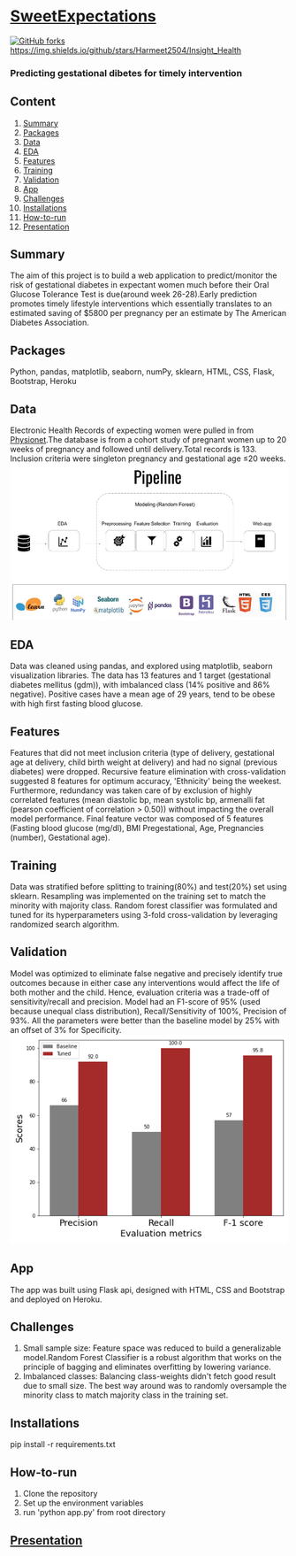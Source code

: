 
# [SweetExpectations](https://sweet-expectations.herokuapp.com/) 
[![GitHub forks](https://img.shields.io/github/forks/Harmeet2504/Insight_Health?style=for-the-badge)](https://github.com/Harmeet2504/Insight_Health/network)
https://img.shields.io/github/stars/Harmeet2504/Insight_Health
### Predicting gestational dibetes for timely intervention 

## Content
1. [Summary](#Summary)
1. [Packages](#Packages)
1. [Data](#Data)
1. [EDA](#EDA)
1. [Features](#Features)
1. [Training](#Training)
1. [Validation](#Validation)
1. [App](#App)
1. [Challenges](#Challenges)
1. [Installations](#Installations)
1. [How-to-run](#How-to-run)
1. [Presentation](#Presentation)

## Summary
The aim of this project is to build a web application to predict/monitor the risk of gestational diabetes in expectant women much before their Oral Glucose Tolerance Test is due(around week 26-28).Early prediction promotes timely lifestyle interventions which essentially translates to an estimated saving of $5800 per pregnancy per an estimate by The American Diabetes Association.

## Packages
Python, pandas, matplotlib, seaborn, numPy, sklearn, HTML, CSS, Flask, Bootstrap, Heroku

## Data
Electronic Health Records of expecting women were pulled in from [Physionet](https://www.physionet.org/content/maternal-visceral-adipose/1.0.0/).The database is from a cohort study of pregnant women up to 20 weeks of pregnancy and followed until delivery.Total records is 133. Inclusion criteria were singleton pregnancy and gestational age ≤20 weeks.
        ![Pipeline](https://github.com/Harmeet2504/Insight_Health/blob/master/reports/figures/pipeline.jpg)
## EDA
Data was cleaned using pandas, and explored using matplotlib, seaborn visualization libraries. The data has 13 features and 1 target (gestational diabetes mellitus (gdm)), with imbalanced class (14% positive and 86% negative). Positive cases have a mean age of 29 years, tend to be obese with high first fasting blood glucose. 

## Features
Features that did not meet inclusion criteria (type of delivery, gestational age at delivery, child birth weight at delivery) and had no signal (previous diabetes) were dropped.  Recursive feature elimination with cross-validation suggested 8 features for optimum accuracy, 'Ethnicity' being the weekest. Furthermore, redundancy was taken care of by exclusion of highly correlated features (mean diastolic bp, mean systolic bp, armenalli fat (pearson coefficient of correlation > 0.50)) without impacting the overall model performance. Final feature vector was composed of 5 features (Fasting blood glucose (mg/dl), BMI Pregestational, Age, Pregnancies (number), Gestational age).

## Training
Data was stratified before splitting to training(80%) and test(20%) set using sklearn. Resampling was implemented on the training set to match the minority with majority class. Random forest classifier was formulated and tuned for its hyperparameters using 3-fold cross-validation by leveraging randomized search algorithm.

## Validation
Model was optimized to eliminate false negative and precisely identify true outcomes because in either case any interventions would affect the life of both mother and the child. Hence, evaluation criteria was a trade-off of sensitivity/recall and precision. Model had an F1-score of 95% (used because unequal class distribution), Recall/Sensitivity of 100%, Precision of 93%. All the parameters were better than the baseline model by 25% with an offset of 3% for Specificity.
                                 ![Validation](https://github.com/Harmeet2504/Insight_Health/blob/master/reports/figures/evaluation_comparison.png)

## App
The app was built using Flask api, designed with HTML, CSS and Bootstrap and deployed on Heroku. 

## Challenges
1. Small sample size: Feature space was reduced to build a generalizable model.Random Forest Classifier is a robust algorithm that works on the principle of bagging and eliminates overfitting by lowering variance.
2. Imbalanced classes: Balancing class-weights didn't fetch good result due to small size. The best way around was to randomly oversample the minority class to match majority class in the training set.

## Installations
pip install -r requirements.txt

## How-to-run 
1. Clone the repository 
2. Set up the environment variables
3. run 'python app.py' from root directory

## [Presentation](https://docs.google.com/presentation/d/1tOQLsVaOKyczOl9bWyY8tBFNd4tDgh6xUF0ByhJN0Rg/edit?usp=sharing)
